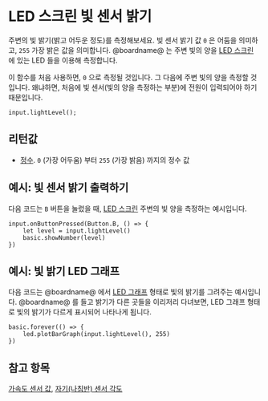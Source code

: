 # LED 스크린 빛 센서 밝기

주변의 빛 밝기(밝고 어두운 정도)를 측정해보세요. 빛 센서 밝기 값 `0` 은 어둠을 의미하고, `255` 가장 밝은 값을 의미합니다. @boardname@ 는 주변 빛의 양을 [LED 스크린](/device/screen) 에 있는 LED 들을 이용해 측정합니다.

이 함수를 처음 사용하면, `0` 으로 측정될 것입니다. 그 다음에 주변 빛의 양을 측정할 것입니다. 왜냐하면, 처음에 빛 센서(빛의 양을 측정하는 부분)에 전원이 입력되어야 하기 때문입니다.

```sig
input.lightLevel();
```

## 리턴값

* [정수](/types/number). `0` (가장 어두움) 부터 `255` (가장 밝음) 까지의 정수 값

## 예시: 빛 센서 밝기 출력하기

다음 코드는 `B` 버튼을 눌렀을 때, [LED 스크린](/device/screen) 주변의 빛 양을 측정하는 예시입니다.

```blocks
input.onButtonPressed(Button.B, () => {
    let level = input.lightLevel()
    basic.showNumber(level)
})
```

## 예시: 빛 밝기 LED 그래프

다음 코드는 @boardname@ 에서 [LED 그래프](/reference/led/plot-bar-graph) 형태로 빛의 밝기를 그려주는 예시입니다. @boardname@ 를 들고 밝기가 다른 곳들을 이리저리 다녀보면, LED 그래프 형태로 빛의 밝기가 다르게 표시되어 나타나게 됩니다.

```blocks
basic.forever(() => {
    led.plotBarGraph(input.lightLevel(), 255)
})
```

## 참고 항목

[가속도 센서 값](/reference/input/acceleration), [자기(나침반) 센서 각도](/reference/input/compass-heading)